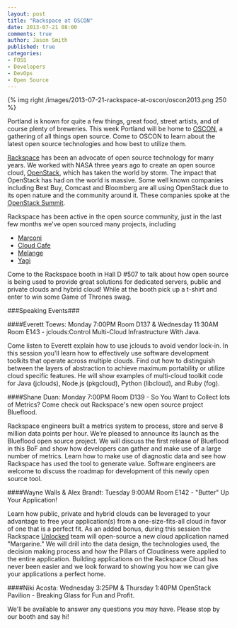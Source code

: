```yaml
---
layout: post
title: "Rackspace at OSCON"
date: 2013-07-21 08:00
comments: true
author: Jason Smith
published: true
categories:
- FOSS
- Developers
- DevOps
- Open Source
---
```

{% img right /images/2013-07-21-rackspace-at-oscon/oscon2013.png 250 %}

Portland is known for quite a few things, great food, street artists, and of course plenty of breweries. This week Portland will be home to [OSCON](http://oscon.com), a gathering of all things open source. Come to OSCON to learn about the latest open source technologies and how best to utilize them.

[Rackspace](http://www.rackspace.com) has been an advocate of open source technology for many years. We worked with NASA three years ago to create an open source cloud, [OpenStack](http://openstack.org), which has taken the world by storm.  The impact that OpenStack has had on the world is massive. Some well known companies including Best Buy, Comcast and Bloomberg are all using OpenStack due to its open nature and the community around it. These companies spoke at the [OpenStack Summit](https://www.openstack.org/summit/portland-2013/session-videos/presentation/keynote-openstack-as-a-platform-ecosystem).<!--More-->

Rackspace has been active in the open source community, just in the last few months we've open sourced many projects, including

* [Marconi](https://wiki.openstack.org/wiki/Marconi)
* [Cloud Cafe](https://github.com/stackforge/cloudcafe)
* [Melange](https://github.com/rackerlabs/melange)
* [Yagi](https://github.com/rackerlabs/yagi)

Come to the Rackspace booth in Hall D #507 to talk about how open source is being used to provide great solutions for dedicated servers, public and private clouds and hybrid cloud! While at the booth pick up a t-shirt and enter to win some Game of Thrones swag.

###Speaking Events###

####Everett Toews: Monday 7:00PM Room D137 & Wednesday 11:30AM Room E143 - jclouds:Control Multi-Cloud Infrastructure With Java.

Come listen to Everett explain how to use jclouds to avoid vendor lock-in. In this session you'll learn how to effectively use software development toolkits that operate across multiple clouds. Find out how to distinguish between the layers of abstraction to achieve maximum portability or utilize cloud specific features. He will show examples of multi-cloud toolkit code for Java (jclouds), Node.js (pkgcloud), Python (libcloud), and Ruby (fog).

####Shane Duan: Monday 7:00PM Room D139 - So You Want to Collect lots of Metrics? Come check out Rackspace's new open source project Blueflood.

Rackspace engineers built a metrics system to process, store and serve 8 million data points per hour. We’re pleased to announce its launch as the Blueflood open source project.
We will discuss the first release of Blueflood in this BoF and show how developers can gather and make use of a large number of metrics. Learn how to make use of diagnostic data and see how Rackspace has used the tool to generate value. Software engineers are welcome to discuss the roadmap for development of this newly open source tool.

####Wayne Walls & Alex Brandt: Tuesday 9:00AM Room E142 - "Butter" Up Your Application!

Learn how public, private and hybrid clouds can be leveraged to your advantage to free your application(s) from a one-size-fits-all cloud in favor of one that is a perfect fit.
As an added bonus, during this session the Rackspace [Unlocked](http://unlocked.io) team will open-source a new cloud application named "Margarine." We will drill into the data design, the technologies used, the decision making process and how the Pillars of Cloudiness were applied to the entire application. Building applications on the Rackspace Cloud has never been easier and we look forward to showing you how we can give your applications a perfect home.

####Niki Acosta: Wednesday 3:25PM & Thursday 1:40PM OpenStack Pavilion - Breaking Glass for Fun and Profit.

We'll be available to answer any questions you may have.  Please stop by our booth and say hi! 
